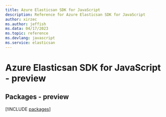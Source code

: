 ```yaml
---
title: Azure Elasticsan SDK for JavaScript
description: Reference for Azure Elasticsan SDK for JavaScript
author: xirzec
ms.author: jeffish
ms.data: 04/17/2023
ms.topic: reference
ms.devlang: javascript
ms.service: elasticsan
---
```

# Azure Elasticsan SDK for JavaScript - preview
## Packages - preview
[!INCLUDE [packages](elasticsan-index.md)]